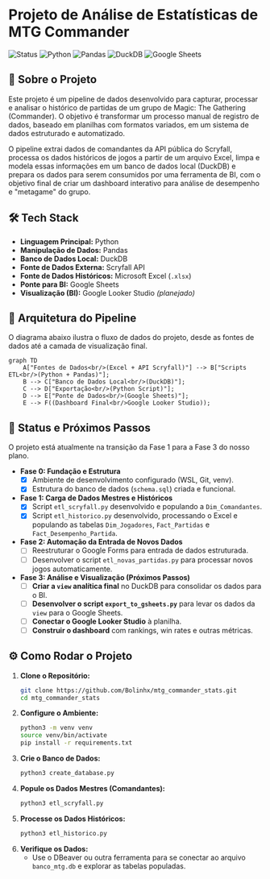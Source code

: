 # Projeto de Análise de Estatísticas de MTG Commander

![Status](https://img.shields.io/badge/Status-Em%20Desenvolvimento-yellow?style=for-the-badge)
![Python](https://img.shields.io/badge/Python-3.11-3776AB?style=for-the-badge&logo=python&logoColor=white)
![Pandas](https://img.shields.io/badge/Pandas-1.5-150458?style=for-the-badge&logo=pandas&logoColor=white)
![DuckDB](https://img.shields.io/badge/DuckDB-1.0-FFF000?style=for-the-badge&logo=duckdb&logoColor=black)
![Google Sheets](https://img.shields.io/badge/Google%20Sheets-4.0-34A853?style=for-the-badge&logo=google-sheets&logoColor=white)

## 📖 Sobre o Projeto

Este projeto é um pipeline de dados desenvolvido para capturar, processar e analisar o histórico de partidas de um grupo de Magic: The Gathering (Commander). O objetivo é transformar um processo manual de registro de dados, baseado em planilhas com formatos variados, em um sistema de dados estruturado e automatizado.

O pipeline extrai dados de comandantes da API pública do Scryfall, processa os dados históricos de jogos a partir de um arquivo Excel, limpa e modela essas informações em um banco de dados local (DuckDB) e prepara os dados para serem consumidos por uma ferramenta de BI, com o objetivo final de criar um dashboard interativo para análise de desempenho e "metagame" do grupo.

## 🛠️ Tech Stack

* **Linguagem Principal:** Python
* **Manipulação de Dados:** Pandas
* **Banco de Dados Local:** DuckDB
* **Fonte de Dados Externa:** Scryfall API
* **Fonte de Dados Históricos:** Microsoft Excel (`.xlsx`)
* **Ponte para BI:** Google Sheets
* **Visualização (BI):** Google Looker Studio *(planejado)*

## 📐 Arquitetura do Pipeline

O diagrama abaixo ilustra o fluxo de dados do projeto, desde as fontes de dados até a camada de visualização final.

```mermaid
graph TD
    A["Fontes de Dados<br/>(Excel + API Scryfall)"] --> B["Scripts ETL<br/>(Python + Pandas)"];
    B --> C["Banco de Dados Local<br/>(DuckDB)"];
    C --> D["Exportação<br/>(Python Script)"];
    D --> E["Ponte de Dados<br/>(Google Sheets)"];
    E --> F((Dashboard Final<br/>Google Looker Studio));
```

## 🚀 Status e Próximos Passos

O projeto está atualmente na transição da Fase 1 para a Fase 3 do nosso plano.

* **Fase 0: Fundação e Estrutura**
    - [x] Ambiente de desenvolvimento configurado (WSL, Git, venv).
    - [x] Estrutura do banco de dados (`schema.sql`) criada e funcional.

* **Fase 1: Carga de Dados Mestres e Históricos**
    - [x] Script `etl_scryfall.py` desenvolvido e populando a `Dim_Comandantes`.
    - [x] Script `etl_historico.py` desenvolvido, processando o Excel e populando as tabelas `Dim_Jogadores`, `Fact_Partidas` e `Fact_Desempenho_Partida`.

* **Fase 2: Automação da Entrada de Novos Dados**
    - [ ] Reestruturar o Google Forms para entrada de dados estruturada.
    - [ ] Desenvolver o script `etl_novas_partidas.py` para processar novos jogos automaticamente.

* **Fase 3: Análise e Visualização (Próximos Passos)**
    - [ ] **Criar a `view` analítica final** no DuckDB para consolidar os dados para o BI.
    - [ ] **Desenvolver o script `export_to_gsheets.py`** para levar os dados da `view` para o Google Sheets.
    - [ ] **Conectar o Google Looker Studio** à planilha.
    - [ ] **Construir o dashboard** com rankings, win rates e outras métricas.

## ⚙️ Como Rodar o Projeto

1.  **Clone o Repositório:**
    ```bash
    git clone https://github.com/Bolinhx/mtg_commander_stats.git
    cd mtg_commander_stats
    ```
2.  **Configure o Ambiente:**
    ```bash
    python3 -m venv venv
    source venv/bin/activate
    pip install -r requirements.txt
    ```
3.  **Crie o Banco de Dados:**
    ```bash
    python3 create_database.py
    ```
4.  **Popule os Dados Mestres (Comandantes):**
    ```bash
    python3 etl_scryfall.py
    ```
5.  **Processe os Dados Históricos:**
    ```bash
    python3 etl_historico.py
    ```
6.  **Verifique os Dados:**
    * Use o DBeaver ou outra ferramenta para se conectar ao arquivo `banco_mtg.db` e explorar as tabelas populadas.
